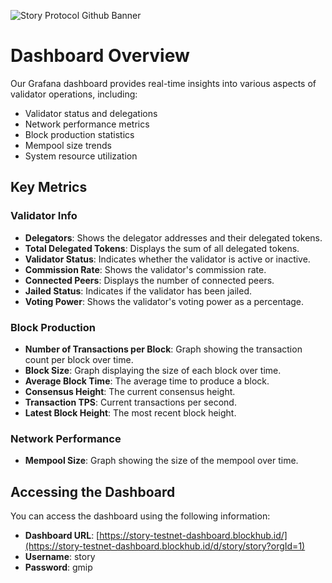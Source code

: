 ![Story Protocol Github Banner](https://github.com/user-attachments/assets/51fe2eef-9e7d-4550-9b85-870c4e98117c)

# Dashboard Overview

Our Grafana dashboard provides real-time insights into various aspects of validator operations, including:

- Validator status and delegations
- Network performance metrics
- Block production statistics
- Mempool size trends
- System resource utilization

## Key Metrics

### Validator Info
- **Delegators**: Shows the delegator addresses and their delegated tokens.
- **Total Delegated Tokens**: Displays the sum of all delegated tokens.
- **Validator Status**: Indicates whether the validator is active or inactive.
- **Commission Rate**: Shows the validator's commission rate.
- **Connected Peers**: Displays the number of connected peers.
- **Jailed Status**: Indicates if the validator has been jailed.
- **Voting Power**: Shows the validator's voting power as a percentage.

### Block Production
- **Number of Transactions per Block**: Graph showing the transaction count per block over time.
- **Block Size**: Graph displaying the size of each block over time.
- **Average Block Time**: The average time to produce a block.
- **Consensus Height**: The current consensus height.
- **Transaction TPS**: Current transactions per second.
- **Latest Block Height**: The most recent block height.

### Network Performance
- **Mempool Size**: Graph showing the size of the mempool over time.

## Accessing the Dashboard

You can access the dashboard using the following information:

- **Dashboard URL**: [https://story-testnet-dashboard.blockhub.id/](https://story-testnet-dashboard.blockhub.id/d/story/story?orgId=1)
- **Username**: story
- **Password**: gmip